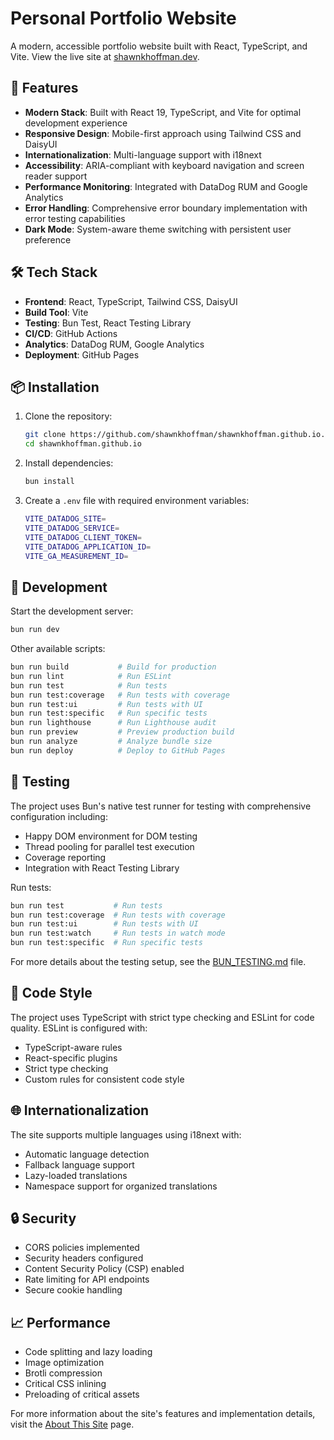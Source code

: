 # Personal Portfolio Website

A modern, accessible portfolio website built with React, TypeScript, and Vite. View the live site at [shawnkhoffman.dev](https://shawnkhoffman.dev).

## 🚀 Features

- **Modern Stack**: Built with React 19, TypeScript, and Vite for optimal development experience
- **Responsive Design**: Mobile-first approach using Tailwind CSS and DaisyUI
- **Internationalization**: Multi-language support with i18next
- **Accessibility**: ARIA-compliant with keyboard navigation and screen reader support
- **Performance Monitoring**: Integrated with DataDog RUM and Google Analytics
- **Error Handling**: Comprehensive error boundary implementation with error testing capabilities
- **Dark Mode**: System-aware theme switching with persistent user preference

## 🛠️ Tech Stack

- **Frontend**: React, TypeScript, Tailwind CSS, DaisyUI
- **Build Tool**: Vite
- **Testing**: Bun Test, React Testing Library
- **CI/CD**: GitHub Actions
- **Analytics**: DataDog RUM, Google Analytics
- **Deployment**: GitHub Pages

## 📦 Installation

1. Clone the repository:

    ```bash
    git clone https://github.com/shawnkhoffman/shawnkhoffman.github.io.git
    cd shawnkhoffman.github.io
    ```

2. Install dependencies:

    ```bash
    bun install
    ```

3. Create a `.env` file with required environment variables:

    ```bash
    VITE_DATADOG_SITE=
    VITE_DATADOG_SERVICE=
    VITE_DATADOG_CLIENT_TOKEN=
    VITE_DATADOG_APPLICATION_ID=
    VITE_GA_MEASUREMENT_ID=
    ```

## 🚀 Development

Start the development server:

```bash
bun run dev
```

Other available scripts:

```bash
bun run build           # Build for production
bun run lint            # Run ESLint
bun run test            # Run tests
bun run test:coverage   # Run tests with coverage
bun run test:ui         # Run tests with UI
bun run test:specific   # Run specific tests
bun run lighthouse      # Run Lighthouse audit
bun run preview         # Preview production build
bun run analyze         # Analyze bundle size
bun run deploy          # Deploy to GitHub Pages
```

## 🧪 Testing

The project uses Bun's native test runner for testing with comprehensive configuration including:

- Happy DOM environment for DOM testing
- Thread pooling for parallel test execution
- Coverage reporting
- Integration with React Testing Library

Run tests:

```bash
bun run test           # Run tests
bun run test:coverage  # Run tests with coverage
bun run test:ui        # Run tests with UI
bun run test:watch     # Run tests in watch mode
bun run test:specific  # Run specific tests
```

For more details about the testing setup, see the [BUN_TESTING.md](src/tests/BUN_TESTING.md) file.

## 📝 Code Style

The project uses TypeScript with strict type checking and ESLint for code quality. ESLint is configured with:

- TypeScript-aware rules
- React-specific plugins
- Strict type checking
- Custom rules for consistent code style

## 🌐 Internationalization

The site supports multiple languages using i18next with:

- Automatic language detection
- Fallback language support
- Lazy-loaded translations
- Namespace support for organized translations

## 🔒 Security

- CORS policies implemented
- Security headers configured
- Content Security Policy (CSP) enabled
- Rate limiting for API endpoints
- Secure cookie handling

## 📈 Performance

- Code splitting and lazy loading
- Image optimization
- Brotli compression
- Critical CSS inlining
- Preloading of critical assets

For more information about the site's features and implementation details, visit the [About This Site](https://shawnkhoffman.dev/about-this-site) page.
